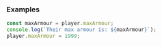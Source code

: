 ### Examples

```ts
const maxArmour = player.maxArmour;
console.log(`Their max armour is: ${maxArmour}`);
player.maxArmour = 1999;
```